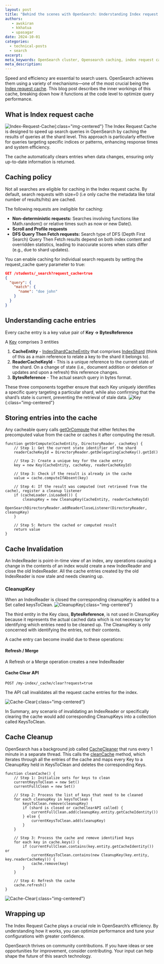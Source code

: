 ```yaml
---
layout: post
title: "Behind the scenes with OpenSearch: Understanding Index request cache through code" 
authors:
   - awskiran
   - kkhatua
   - upasagar
date: 2024-10-01 
categories:
  - technical-posts
  - search
excerpt: 
meta_keywords: OpenSearch cluster, Opensearch caching, index request cache, search performance optimization, search latency
meta_description: 
---
```

Speed and efficiency are essential to search users. OpenSearch achieves them using a variety of mechanisms—one of the most crucial being the [Index request cache](https://opensearch.org/docs/latest/search-plugins/caching/request-cache/). This blog post describes the inner workings of this cache, breaking down how it functions at the code level to optimize query performance.

## What is Index request cache

![Index-Request-Cache](/assets/media/blog-images/2024-10-01-understanding-index-request-cache/cache_location.png){:class="img-centered"}
The Index Request Cache is designed to speed up search queries in OpenSearch by caching the results of queries at the shard level. This approach is particularly effective for queries targeting specific indices or patterns, enhancing response times and system efficiency.

The cache automatically clears entries when data changes, ensuring only up-to-date information is returned.

## Caching policy

Not all searches are eligible for caching in the Index request cache. By default, search requests with size=0 (i.e only cache the metadata like total number of results/hits) are cached.

The following requests are ineligible for caching:

* **Non-deterministic requests:** Searches involving functions like Math.random() or relative times such as now or new Date().
* **Scroll and Profile requests**
* **DFS Query Then Fetch requests:** Search type of DFS (Depth First Search) Query Then Fetch results depend on both index content and overridden statistics, leading to inaccurate scores when stats differ (e.g., due to shard updates).

You can enable caching for individual search requests by setting the request_cache query parameter to true:

```json
GET /students/_search?request_cache=true
{
  "query": {
    "match": {
      "name": "doe john"
    }
  }
}
```

## Understanding cache entries

Every cache entry is a key value pair of **Key → BytesReference**

A [Key](https://github.com/opensearch-project/OpenSearch/blob/4199bc2726235456e5b5422eaf4e836f25c2c5ed/server/src/main/java/org/opensearch/indices/IndicesRequestCache.java#L346) comprises 3 entities

1. **CacheEntity** - [IndexShardCacheEntity](https://github.com/opensearch-project/OpenSearch/blob/4199bc2726235456e5b5422eaf4e836f25c2c5ed/server/src/main/java/org/opensearch/indices/IndicesService.java#L1866C24-L1866C45) that comprises [IndexShard](https://github.com/opensearch-project/OpenSearch/blob/main/server/src/main/java/org/opensearch/index/shard/IndexShard.java) (think of this as a main reference to relate a key to the shard it belongs to).
2. **ReaderCacheKeyId** - This is a unique reference to the current state of the shard. On a change of state (i.e., document addition or deletion or updates and upon a refresh) this reference changes.
3. **BytesReference** - The actual search query in bytes format.

These three components together ensure that each Key uniquely identifies a specific query targeting a particular shard, while also confirming that the shard’s state is current, preventing the retrieval of stale data.
![Key](/assets/media/blog-images/2024-10-01-understanding-index-request-cache/what_is_key.png){:class="img-centered"}

## Storing entries into the cache

Any cacheable query calls [getOrCompute](https://github.com/opensearch-project/OpenSearch/blob/4199bc2726235456e5b5422eaf4e836f25c2c5ed/server/src/main/java/org/opensearch/indices/IndicesRequestCache.java#L223) that either fetches the precomputed value from the cache or caches it after computing the result.

```
function getOrCompute(CacheEntity, DirectoryReader, cacheKey) {
    // Step 1: Get the current state identifier of the shard
    readerCacheKeyId = DirectoryReader.getDelegatingCacheKey().getId()

    // Step 2: Create a unique key for the cache entry
    key = new Key(CacheEntity, cacheKey, readerCacheKeyId)

    // Step 3: Check if the result is already in the cache
    value = cache.computeIfAbsent(key)
    
    // Step 4: If the result was computed (not retrieved from the cache), register a cleanup listener
    if (cacheLoader.isLoaded()) {
        cleanupKey = new CleanupKey(CacheEntity, readerCacheKeyId)
        OpenSearchDirectoryReader.addReaderCloseListener(DirectoryReader, cleanupKey)
    }

    // Step 5: Return the cached or computed result
    return value
}
```

## Cache Invalidation

An IndexReader is point-in-time view of an index, any operations causing a change in the contents of an index would create a new IndexReader and close the old IndexReader. All the cache entries created by the old IndexReader is now stale and needs cleaning up.

### CleanupKey

When an IndexReader is closed the corresponding cleanupKey is added to a Set called keysToClean.
![CleanupKey](/assets/media/blog-images/2024-10-01-understanding-index-request-cache/key_and_cleanupkey.png){:class="img-centered"}

The third entity in the Key class, **BytesReference**, is not used in CleanupKey because it represents the actual cached data which is not necessary for identifying which entries need to be cleaned up. The CleanupKey is only concerned with identifying the entries, not their contents.

A cache entry can become invalid due to these operations:

#### Refresh / Merge

A Refresh or a Merge operation creates a new IndexReader

#### Cache Clear API

```POST /my-index/_cache/clear?request=true```

The API call invalidates all the request cache entries for the index.

![Cache-Clear](/assets/media/blog-images/2024-10-01-understanding-index-request-cache/keys_to_clean_insert.png){:class="img-centered"}

In Summary, any scenario of invalidating an IndexReader or specifically clearing the cache would add corresponding CleanupKeys into a collection called KeysToClean.

## Cache Cleanup

OpenSearch has a background job called [CacheCleaner](https://github.com/opensearch-project/OpenSearch/blob/main/server/src/main/java/org/opensearch/indices/IndicesService.java#L1678) that runs every 1 minute in a separate thread.
This calls the [cleanCache](https://github.com/opensearch-project/OpenSearch/blob/main/server/src/main/java/org/opensearch/indices/IndicesRequestCache.java#L698) method, which iterates through all the entries of the cache and maps every Key to a CleanupKey held in KeysToClean and deletes the corresponding Keys.

```
function cleanCache() {
    // Step 1: Initialize sets for keys to clean
    currentKeysToClean = new Set()
    currentFullClean = new Set()

    // Step 2: Process the list of keys that need to be cleaned
    for each cleanupKey in keysToClean {
        keysToClean.remove(cleanupKey)
        if (shard is closed or cacheClearAPI called) {
            currentFullClean.add(cleanupKey.entity.getCacheIdentity())
        } else {
            currentKeysToClean.add(cleanupKey)
        }
    }

    // Step 3: Process the cache and remove identified keys
    for each key in cache.keys() {
        if (currentFullClean.contains(key.entity.getCacheIdentity()) or 
            currentKeysToClean.contains(new CleanupKey(key.entity, key.readerCacheKey))) {
            cache.remove(key)
        }
    }

    // Step 4: Refresh the cache
    cache.refresh()
}
```

![Cache-Clear](/assets/media/blog-images/2024-10-01-understanding-index-request-cache/keys_to_clean_delete_and_fetch.png){:class="img-centered"}

## Wrapping up

The Index Request Cache plays a crucial role in OpenSearch’s efficiency. By understanding how it works, you can optimize performance and tune your configurations with greater confidence.

OpenSearch thrives on community contributions. If you have ideas or see opportunities for improvement, consider contributing. Your input can help shape the future of this search technology.
